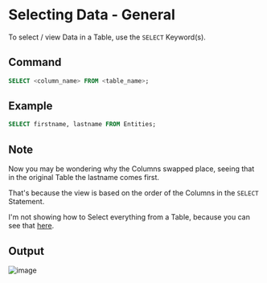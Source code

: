 # Selecting Data - General

To select / view Data in a Table, use the `SELECT` Keyword(s).

## Command

```sql
SELECT <column_name> FROM <table_name>;
```

## Example

```sql
SELECT firstname, lastname FROM Entities;
```

## Note

Now you may be wondering why the Columns swapped place, seeing that in the original Table the lastname comes first.

That's because the view is based on the order of the Columns in the `SELECT` Statement.

I'm not showing how to Select everything from a Table, because you can see that [here](../../Table/Select.md).

## Output

![image](https://github.com/DrNeonsy/SQL-Note-Collection/assets/118444485/51ec3c7f-1f25-4393-8c97-9251163548e4)
